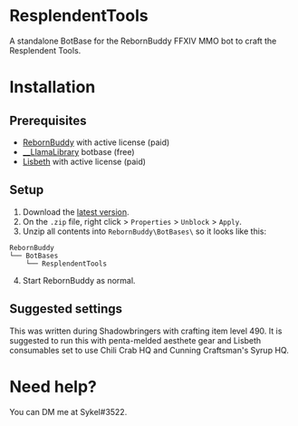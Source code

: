 # ResplendentTools
A standalone BotBase for the RebornBuddy FFXIV MMO bot to craft the Resplendent Tools.

# Installation

## Prerequisites

 * [RebornBuddy][0] with active license (paid)
 * [__LlamaLibrary][1] botbase (free)
 * [Lisbeth][2] with active license (paid)

## Setup

 1. Download the [latest version][4].
 2. On the `.zip` file, right click > `Properties` > `Unblock` > `Apply`.
 3. Unzip all contents into `RebornBuddy\BotBases\` so it looks like this:
```
RebornBuddy
└── BotBases
    └── ResplendentTools
```
 4. Start RebornBuddy as normal.

## Suggested settings
 This was written during Shadowbringers with crafting item level 490.
 It is suggested to run this with penta-melded aesthete gear and Lisbeth consumables set to use Chili Crab HQ and Cunning Craftsman's Syrup HQ. 

# Need help?
You can DM me at Sykel#3522.

[0]: https://www.rebornbuddy.com/ "RebornBuddy"
[1]: https://github.com/nt153133/__LlamaLibrary "LlamaLibrary"
[2]: https://www.siune.io/ "Lisbeth"
[4]: https://github.com/Sykel/ResplendentTools/releases/latest "Download"

